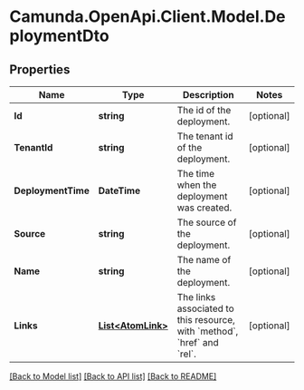 # Camunda.OpenApi.Client.Model.DeploymentDto
## Properties

Name | Type | Description | Notes
------------ | ------------- | ------------- | -------------
**Id** | **string** | The id of the deployment. | [optional] 
**TenantId** | **string** | The tenant id of the deployment. | [optional] 
**DeploymentTime** | **DateTime** | The time when the deployment was created. | [optional] 
**Source** | **string** | The source of the deployment. | [optional] 
**Name** | **string** | The name of the deployment. | [optional] 
**Links** | [**List&lt;AtomLink&gt;**](AtomLink.md) | The links associated to this resource, with &#x60;method&#x60;, &#x60;href&#x60; and &#x60;rel&#x60;. | [optional] 

[[Back to Model list]](../README.md#documentation-for-models) [[Back to API list]](../README.md#documentation-for-api-endpoints) [[Back to README]](../README.md)

